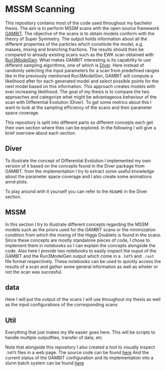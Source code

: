 # MSSM Scanning

This repository contains most of the code used throughout my bachelor thesis. The aim is to perform MSSM scans with the open source framework
[GAMBIT](https://gambitbsm.org). The objective of the scans is to obtain models conform with the theory of Super Symmetry. The output holds information about
all the different properties of the particles which constitute the model, e.g. masses, mixing and branching fractions. The results should then be compared to
already existing scans such as the EWK scan obtained with [Run3ModelGen](https://github.com/jwuerzinger/Run3ModelGen). What makes GAMBIT interesting is its
capability to use different sampling algorithms, one of which is [Diver](https://diver.hepforge.org). Here instead of randomly selecting the input parameters for a scan from
predefined ranges like in the previously mentioned Run3ModelGen, GAMBIT will compute a likelihood after for each generated model and select possible points for the next model
based on this information. This approach creates models with ever increasing likelihood. The goal of my thesis is to compare the two approaches and categorize what might be
advantageous behaviour of the scan with Differential Evolution (Diver). To get some metrics about this I want to look at the sampling efficiency of the scans and their parameter
space coverage.

This repository is split into different parts so different concepts each get their own section where thex can be explored. In the following I will give a brief overview
about each section.

## Diver

To illustrate the concept of Differential Evolution I implemented my own version of it based on the concepts found in the Diver package from GAMBIT.
from the implementation I try to extract some useful knowledge about the parameter space coverage and I also create some animations annd plots.

To play around with it yourself you can refer to the `README` in the Diver section.

## MSSM

In this section I try to illustrate different concepts regarding the MSSM models such as the priors used for the GAMBIT scans or the minimization condition from which
the mixing of the Higgs Doublets is found in the scans. Since these concepts are mostly standalone pieces of code, I chose to implement them in notebooks so I can explain the
concepts alongside the code. 
Also here I provide two notebooks to easily inspect the ouput of the GAMBIT and the Run3ModelGen output which come in a `.hdf5` and `.root` file format respectively. These notebooks can be used to quickly access the results of a scan and gather some general information as well as wheter or not the scan was succesful.

## data

Here I will put the output of the scans I will use throughout my thesis as well as the input configurations of the corresponding scans

## Util

Everything that just makes my life easier goes here. This will be scripts to handle multiple outputfiles, transfer of data, etc

Note that alongside this repository I also created a tool to visually inspect `.hdf5` files in a web page. The source code can be found [here](https://github.com/vallereichi/hdf5-view)
And the current status of the GAMBIT configuration and its implementation into a slurm batch system can be found [here](https://github.com/vallereichi/workflow-gambit)
